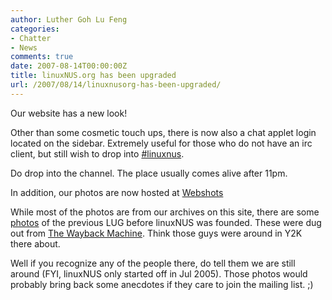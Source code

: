 ```yaml
---
author: Luther Goh Lu Feng
categories:
- Chatter
- News
comments: true
date: 2007-08-14T00:00:00Z
title: linuxNUS.org has been upgraded
url: /2007/08/14/linuxnusorg-has-been-upgraded/
---
```


Our website has a new look!

Other than some cosmetic touch ups, there is now also a chat applet login located on the sidebar. Extremely useful for those who do not have an irc client, but still wish to drop into <a href="http://linuxnus.org/pjirc/applet.php" target="_blank">#linuxnus</a>.

Do drop into the channel. The place usually comes alive after 11pm.

In addition, our photos are now hosted at <a href="http://community.webshots.com/user/linuxnus" target="_blank">Webshots</a>

While most of the photos are from our archives on this site, there are some <a href="http://good-times.webshots.com/
album/560147897EtzEMa" target="_blank">photos</a> of the previous LUG before linuxNUS was founded. These were dug out from <a href="http://www.archive.org/web/web.php wayback archive" target="_blank"> The Wayback Machine</a>. Think those guys were around in Y2K there about.

Well if you recognize any of the people there, do tell them we are still around (FYI, linuxNUS only started off in Jul 2005). Those photos would probably bring back some anecdotes if they care to join the mailing list. ;)
